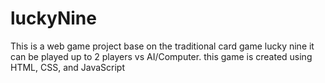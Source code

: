 # luckyNine
This is a web game project base on the traditional card game lucky nine
it can be played up to 2 players vs AI/Computer.
this game is created using HTML, CSS, and JavaScript
